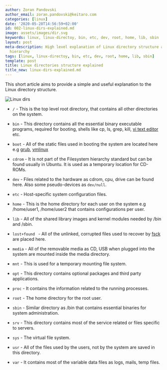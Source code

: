 ```yaml
---
author: Zoran Pandovski
author_email: zoran.pandovski@keitaro.com
categories: [linux]
date: '2020-05-28T14:56:59+02:00'
id: 002-linux-dirs-explained.md
image: assets/images/dir.svg
keywords: linux, linux-directoy, bin, etc, dev, root, home, lib, sbin
layout: post
meta-description: High level explanation of Linux directory structure and file system
  hierarchy
tags: [linux, linux-directoy, bin, etc, dev, root, home, lib, sbin]
template: post
title: Linux directories structure explained
title_new: linux-dirs-explained.md
---
```




This short article aims to provide a simple and useful explanation to the Linux directory structure.



![Linux dirs](https://media.geeksforgeeks.org/wp-content/uploads/linuxDir.jpg)



* `/` - This is the top level root directory, that contains all other directories on the system.

* `bin` - This directory contains all the essential binary executable programs, required for booting, shells like cp, ls, grep, kill, [vi text editor](https://en.wikipedia.org/wiki/Vi) etc.

* `boot` - All of the static files used in booting the system are located here e.g [grub](https://en.wikipedia.org/wiki/GNU_GRUB), [vmlinux](https://en.wikipedia.org/wiki/Vmlinux)

* `cdrom` - It is not part of the Filesystem hierarchy standard but can be found usually in Ubuntu. It is used as a temporary location for CD-ROMs.

* `dev` - Files related to the hardware as cdrom, cpu, drive can be found here. Also some pseudo-devices as `dev/null`.

* `etc` - Host-specific system configuration files.

* `home` - This is the home directory for each user on the system e.g /home/user1, /home/user2 that contains configurations per user.

* `lib` - All of the shared library images and kernel modules needed by /bin and /sbin.

* `lost+found ` - All of the unlinked, corrupted files used to recover by [fsck](https://en.wikipedia.org/wiki/Fsck) are placed here.

* `media` - All of the removable media as CD, USB when plugged into the system are mounted inside the media directory.

* `mnt` - This is used for a temporary mounting file system.

* `opt` - This directory contains optional packages and third party applications.

* `proc` - It contains the information related to the running processes.

* `root` - The home directory for the root user.

* `sbin` - Similar directory as /bin that contains essential binaries for system administration.

* `srv` - This directory contains most of the service related or files specific to servers.

* `sys` - The virtual file system.

* `usr` - All of the files used by the users, not by the system are saved in this directory.

* `var` - It contains most of the variable data files as logs, mails, temp files.


